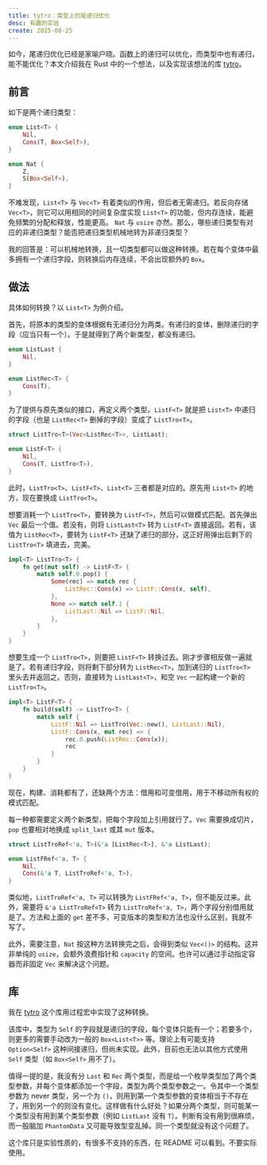 ```yaml
---
title: tytro：类型上的尾递归优化
desc: 有趣的实验
create: 2025-08-25
---
```


如今，尾递归优化已经是家喻户晓。函数上的递归可以优化，而类型中也有递归，能不能优化？本文介绍我在 Rust 中的一个想法，以及实现该想法的库 [tytro](https://lib.rs/crates/tytro)。

## 前言

如下是两个递归类型：

```rust
enum List<T> {
    Nil,
    Cons(T, Box<Self>),
}

enum Nat {
    Z,
    S(Box<Self>),
}
```

不难发现，`List<T>` 与 `Vec<T>` 有着类似的作用，但后者无需递归。若反向存储 `Vec<T>`，则它可以用相同的时间复杂度实现 `List<T>` 的功能，但内存连续，能避免频繁的分配和释放，性能更高。 `Nat` 与 `usize` 亦然。那么，哪些递归类型有对应的非递归类型？能否把递归类型机械地转为非递归类型？

我的回答是：可以机械地转换，且一切类型都可以做这种转换。若在每个变体中最多拥有一个递归字段，则转换后内存连续，不会出现额外的 `Box`。

## 做法

具体如何转换？以 `List<T>` 为例介绍。

首先，将原本的类型的变体根据有无递归分为两类。有递归的变体，删除递归的字段（应当只有一个）。于是就得到了两个新类型，都没有递归。

```rust
enum ListLast {
    Nil,
}

enum ListRec<T> {
    Cons(T),
}
```

为了提供与原先类似的接口，再定义两个类型。`ListF<T>` 就是把 `List<T>` 中递归的字段（也是 `ListRec<T>` 删掉的字段）变成了 `ListTro<T>`。

```rust
struct ListTro<T>(Vec<ListRec<T>>, ListLast);

enum ListF<T> {
    Nil,
    Cons(T, ListTro<T>),
}
```

此时，`ListTro<T>`、`ListF<T>`、`List<T>` 三者都是对应的。原先用 `List<T>` 的地方，现在要换成 `ListTro<T>`。

想要消耗一个 `ListTro<T>`，要转换为 `ListF<T>`，然后可以做模式匹配。首先弹出 `Vec` 最后一个值。若没有，则将 `ListLast<T>` 转为 `ListF<T>` 直接返回。若有，该值为 `ListRec<T>`，要转为 `ListF<T>` 还缺了递归的部分，这正好用弹出后剩下的 `ListTro<T>` 填进去，完美。

```rust
impl<T> ListTro<T> {
    fn get(mut self) -> ListF<T> {
        match self.0.pop() {
            Some(rec) => match rec {
                ListRec::Cons(x) => ListF::Cons(x, self),
            },
            None => match self.1 {
                ListLast::Nil => ListF::Nil,
            },
        }
    }
}
```

想要生成一个 `ListTro<T>`，则要把 `ListF<T>` 转换过去。刚才步骤相反做一遍就是了。若有递归字段，则将剩下部分转为 `ListRec<T>`，加到递归的 `ListTro<T>` 里头去并返回之。否则，直接转为 `ListLast<T>`，和空 `Vec` 一起构建一个新的 `ListTro<T>`。

```rust
impl<T> ListF<T> {
    fn build(self) -> ListTro<T> {
        match self {
            ListF::Nil => ListTro(Vec::new(), ListLast::Nil),
            ListF::Cons(x, mut rec) => {
                rec.0.push(ListRec::Cons(x));
                rec
            }
        }
    }
}
```

现在，构建、消耗都有了，还缺两个方法：借用和可变借用，用于不移动所有权的模式匹配。

每一种都需要定义两个新类型，把每个字段加上引用就行了。`Vec` 需要换成切片，`pop` 也要相对地换成 `split_last` 或其 `mut` 版本。

```rust
struct ListTroRef<'a, T>(&'a [ListRec<T>], &'a ListLast);

enum ListFRef<'a, T> {
    Nil,
    Cons(&'a T, ListTroRef<'a, T>),
}
```

类似地，`ListTroRef<'a, T>` 可以转换为 `ListFRef<'a, T>`，但不能反过来。此外，需要将 `&'a ListTroRef<T>` 转为 `ListTroRef<'a, T>`，两个字段分别借用就是了。方法和上面的 `get` 差不多，可变版本的类型和方法也没什么区别，我就不写了。

此外，需要注意，`Nat` 按这种方法转换完之后，会得到类似 `Vec<()>` 的结构。这并非单纯的 `usize`，会额外浪费指针和 `capacity` 的空间。也许可以通过手动指定容器而非固定 `Vec` 来解决这个问题。

## 库

我在 [tytro](https://lib.rs/crates/tytro) 这个库用过程宏中实现了这种转换。

该库中，类型为 `Self` 的字段就是递归的字段，每个变体只能有一个；若要多个，则更多的需要手动改为一般的 `Box<List<T>>` 等。理论上有可能支持 `Option<Self>` 这种间接递归，但尚未实现。此外，目前也无法以其他方式使用 `Self` 类型（如 `Box<Self>` 用不了）。

值得一提的是，我没有分 `Last` 和 `Rec` 两个类型，而是给一个枚举类型加了两个类型参数，并每个变体都添加一个字段，类型为两个类型参数之一。令其中一个类型参数为 never 类型，另一个为 `()`，则用到第一个类型参数的变体相当于不存在了，用到另一个的则没有变化。这样做有什么好处？如果分两个类型，则可能某一个类型没有用到某个类型参数（例如 `ListLast` 没有 `T`）。判断有没有用到很麻烦，而一股脑加 `PhantomData` 又可能导致型变乱掉。同一个类型就没有这个问题了。

这个库只是实验性质的，有很多不支持的东西，在 README 可以看到。不要实际使用。